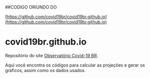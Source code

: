 ##CODIGO ORIUNDO DO 

[https://github.com/covid19br/covid19br.github.io](https://github.com/covid19br/covid19br.github.io)


# covid19br.github.io
Repositório do site [Observatório Covid-19 BR](https://covid19br.github.io/). 

Aqui você encontra os códigos para calcular as projeções e gerar os gráficos, assim como os dados usados.
